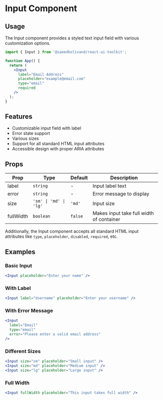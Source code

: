 # Input Component

## Usage

The Input component provides a styled text input field with various customization options.

```jsx
import { Input } from '@saeedkolivand/react-ui-toolkit';

function App() {
  return (
    <Input 
      label="Email Address"
      placeholder="example@email.com"
      type="email"
      required
    />
  );
}
```

## Features

- Customizable input field with label
- Error state support
- Various sizes
- Support for all standard HTML input attributes
- Accessible design with proper ARIA attributes

## Props

| Prop | Type | Default | Description |
|------|------|---------|-------------|
| label | `string` | - | Input label text |
| error | `string` | - | Error message to display |
| size | `'sm' \| 'md' \| 'lg'` | `'md'` | Input size |
| fullWidth | `boolean` | `false` | Makes input take full width of container |

Additionally, the Input component accepts all standard HTML input attributes like `type`, `placeholder`, `disabled`, `required`, etc.

## Examples

### Basic Input

```jsx
<Input placeholder="Enter your name" />
```

### With Label

```jsx
<Input label="Username" placeholder="Enter your username" />
```

### With Error Message

```jsx
<Input 
  label="Email" 
  type="email" 
  error="Please enter a valid email address"
/>
```

### Different Sizes

```jsx
<Input size="sm" placeholder="Small input" />
<Input size="md" placeholder="Medium input" />
<Input size="lg" placeholder="Large input" />
```

### Full Width

```jsx
<Input fullWidth placeholder="This input takes full width" />
```
